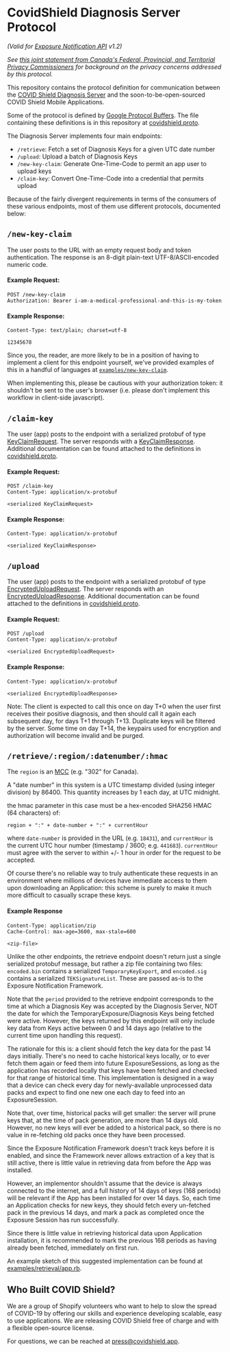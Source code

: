 # CovidShield Diagnosis Server Protocol
_(Valid for [Exposure Notification API](https://www.apple.com/covid19/contacttracing) v1.2)_

*See [this joint statement from Canada's Federal, Provincial, and Territorial Privacy
Commissioners](https://priv.gc.ca/en/opc-news/speeches/2020/s-d_20200507/) for background on the
privacy concerns addressed by this protocol.*

This repository contains the protocol definition for communication between the [COVID Shield
Diagnosis Server](https://github.com/cds-snc/covid-alert-server) and the soon-to-be-open-sourced COVID
Shield Mobile Applications.

Some of the protocol is defined by [Google Protocol
Buffers](https://developers.google.com/protocol-buffers). The file containing these definitions is
in this repository at [covidshield.proto](covidshield.proto).

The Diagnosis Server implements four main endpoints:


* `/retrieve`: Fetch a set of Diagnosis Keys for a given UTC date number
* `/upload`: Upload a batch of Diagnosis Keys
* `/new-key-claim`: Generate One-Time-Code to permit an app user to upload keys
* `/claim-key`: Convert One-Time-Code into a credential that permits upload

Because of the fairly divergent requirements in terms of the consumers of these various endpoints,
most of them use different protocols, documented below:

## `/new-key-claim`

The user posts to the URL with an empty request body and token authentication.
The response is an 8-digit plain-text UTF-8/ASCII-encoded numeric code.

#### Example Request:
    POST /new-key-claim
    Authorization: Bearer i-am-a-medical-professional-and-this-is-my-token

#### Example Response:
    Content-Type: text/plain; charset=utf-8

    12345678

Since you, the reader, are more likely to be in a position of having to implement a client for this
endpoint yourself, we've provided examples of this in a handful of languages at
[`examples/new-key-claim`](https://github.com/cds-snc/covid-alert-server/tree/main/examples/new-key-claim).

When implementing this, please be cautious with your authorization token: it shouldn't be sent to
the user's browser (i.e. please don't implement this workflow in client-side javascript).

## `/claim-key`

The user (app) posts to the endpoint with a serialized protobuf of type
[KeyClaimRequest](covidshield.proto). The server responds with a
[KeyClaimResponse](covidshield.proto). Additional documentation can be found attached to the
definitions in [covidshield.proto](covidshield.proto).

#### Example Request:
    POST /claim-key
    Content-Type: application/x-protobuf

    <serialized KeyClaimRequest>

#### Example Response:
    Content-Type: application/x-protobuf

    <serialized KeyClaimResponse>

## `/upload`

The user (app) posts to the endpoint with a serialized protobuf of type
[EncryptedUploadRequest](covidshield.proto). The server responds with an
[EncryptedUploadResponse](covidshield.proto). Additional documentation can be found attached to the
definitions in [covidshield.proto](covidshield.proto).

#### Example Request:
    POST /upload
    Content-Type: application/x-protobuf

    <serialized EncryptedUploadRequest>

#### Example Response:
    Content-Type: application/x-protobuf

    <serialized EncryptedUploadResponse>

Note: The client is expected to call this once on day T+0 when the user first receives their
positive diagnosis, and then should call it again each subsequent day, for days T+1 through T+13.
Duplicate keys will be filtered by the server. Some time on day T+14, the keypairs used for
encryption and authorization will become invalid and be purged.

## `/retrieve/:region/:datenumber/:hmac`

The `region` is an [MCC](https://www.mcc-mnc.com/) (e.g. "302" for Canada).

A "date number" in this system is a UTC timestamp divided (using integer division) by 86400. This
quantity increases by 1 each day, at UTC midnight.

the hmac parameter in this case must be a hex-encoded SHA256 HMAC (64 characters) of:

    region + ":" + date-number + ":" + currentHour

where `date-number` is provided in the URL (e.g. `18431`), and `currentHour` is the current UTC hour
number (timestamp / 3600; e.g. `441683`). `currentHour` must agree with the server to within +/- 1
hour in order for the request to be accepted.

Of course there's no reliable way to truly authenticate these requests in an environment where
millions of devices have immediate access to them upon downloading an Application: this scheme is
purely to make it much more difficult to casually scrape these keys.

#### Example Response
    Content-Type: application/zip
    Cache-Control: max-age=3600, max-stale=600

    <zip-file>

Unlike the other endpoints, the retrieve endpoint doesn't return just a single serialized protobuf
message, but rather a zip file containing two files: `encoded.bin` contains a serialized
`TemporaryKeyExport`, and `encoded.sig` contains a serialized `TEKSignatureList`. These are passed
as-is to the Exposure Notification Framework.

Note that the `period` provided to the retrieve endpoint corresponds to the time at which a
Diagnosis Key was accepted by the Diagnosis Server, NOT the date for which the
TemporaryExposure/Diagnosis Keys being fetched were active. However, the keys returned by this
endpoint will only include key data from Keys active between 0 and 14 days ago (relative to the
current time upon handling this request).

The rationale for this is: a client should fetch the key data for the past 14 days initially.
There's no need to cache historical keys locally, or to ever fetch them again or feed them into
future ExposureSessions, as long as the application has recorded locally that keys have been fetched
and checked for that range of historical time. This implementation is designed in a way that a
device can check every day for newly-available unprocessed data packs and expect to find one
new one each day to feed into an ExposureSession.

Note that, over time, historical packs will get smaller: the server will prune keys that, at the
time of pack generation, are more than 14 days old. However, no new keys will ever be added to a
historical pack, so there is no value in re-fetching old packs once they have been processed.

Since the Exposure Notification Framework doesn't track keys before it is enabled, and since the
Framework never allows extraction of a key that is still active, there is little value in retrieving
data from before the App was installed.

However, an implementor shouldn't assume that the device is always connected to the internet, and a
full history of 14 days of keys (168 periods) will be relevant if the App has been installed for
over 14 days. So, each time an Application checks for new keys, they should fetch every un-fetched
pack in the previous 14 days, and mark a pack as completed once the Exposure Session has run
successfully.

Since there is little value in retrieving historical data upon Application installation, it is
recommended to mark the previous 168 periods as having already been fetched, immediately on first
run.

An example sketch of this suggested implementation can be found at
[examples/retrieval/app.rb](https://github.com/cds-snc/covid-alert-server/blob/main/examples/retrieval/app.rb).

## Who Built COVID Shield?

We are a group of Shopify volunteers who want to help to slow the spread of COVID-19 by offering our
skills and experience developing scalable, easy to use applications. We are releasing COVID Shield
free of charge and with a flexible open-source license.

For questions, we can be reached at <press@covidshield.app>.
